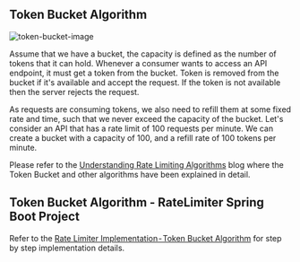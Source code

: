 
## Token Bucket Algorithm

![token-bucket-image](https://miro.medium.com/max/1400/1*_tuX7nBlZpvmpElBHc3T2Q.png "TOKEN BUCKET PICTORIAL REPRESENTATION")

Assume that we have a bucket, the capacity is defined as the number of tokens that it can hold. Whenever a consumer wants to access an API endpoint, it must get a token from the bucket. Token is removed from the bucket if it's available and accept the request. If the token is not available then the server rejects the request.

As requests are consuming tokens, we also need to refill them at some fixed rate and time, such that we never exceed the capacity of the bucket. Let's consider an API that has a rate limit of 100 requests per minute. We can create a bucket with a capacity of 100, and a refill rate of 100 tokens per minute.

Please refer to the [Understanding Rate Limiting Algorithms](https://nataraj-srikantaiah.medium.com/understanding-rate-limiting-algorithms-2244c302025a) blog where the Token Bucket and other algorithms have been explained in detail.

## Token Bucket Algorithm - RateLimiter Spring Boot Project

Refer to the [Rate Limiter Implementation - Token Bucket Algorithm](https://nataraj-srikantaiah.medium.com/rate-limiter-implementation-token-bucket-algorithm-636bb32741b2) for step by step implementation details.
